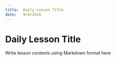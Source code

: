 ```yaml
---
title:  Daily Lesson Title
date:   9/4/2016
---
```


# Daily Lesson Title

Write lesson contents using Markdown format here